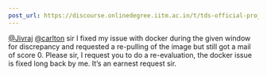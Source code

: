 ```yaml
---
post_url: https://discourse.onlinedegree.iitm.ac.in/t/tds-official-project1-discrepencies/171141/141
---
```

[@Jivraj](/u/jivraj) [@carlton](/u/carlton) sir I fixed my issue with docker during the given window for discrepancy and requested a re-pulling of the image but still got a mail of score 0. Please sir, I request you to do a re-evaluation, the docker issue is fixed long back by me. It’s an earnest request sir.